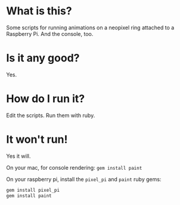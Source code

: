 # What is this?

Some scripts for running animations on a neopixel ring attached to a Raspberry Pi. And the console, too.

# Is it any good?

Yes.

# How do I run it?

Edit the scripts. Run them with ruby.

# It won't run!

Yes it will.

On your mac, for console rendering: `gem install paint`

On your raspberry pi, install the `pixel_pi` and `paint` ruby gems:

```sh
gem install pixel_pi
gem install paint
```
